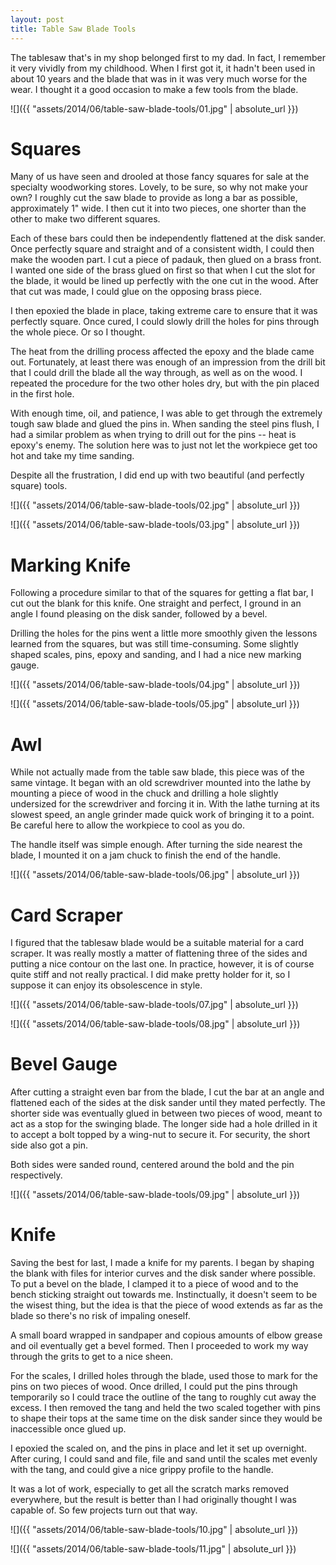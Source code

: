```yaml
---
layout: post
title: Table Saw Blade Tools
---
```

The tablesaw that's in my shop belonged first to my dad. In fact, I remember it
very vividly from my childhood. When I first got it, it hadn't been used in
about 10 years and the blade that was in it was very much worse for the wear. I
thought it a good occasion to make a few tools from the blade.

![]({{ "assets/2014/06/table-saw-blade-tools/01.jpg" | absolute_url }})

# Squares

Many of us have seen and drooled at those fancy squares for sale at the
specialty woodworking stores. Lovely, to be sure, so why not make your own? I
roughly cut the saw blade to provide as long a bar as possible, approximately
1" wide. I then cut it into two pieces, one shorter than the other to make two
different squares.

Each of these bars could then be independently flattened at the disk sander.
Once perfectly square and straight and of a consistent width, I could then make
the wooden part. I cut a piece of padauk, then glued on a brass front. I wanted
one side of the brass glued on first so that when I cut the slot for the blade,
it would be lined up perfectly with the one cut in the wood. After that cut was
made, I could glue on the opposing brass piece.

I then epoxied the blade in place, taking extreme care to ensure that it was
perfectly square. Once cured, I could slowly drill the holes for pins through
the whole piece. Or so I thought.

The heat from the drilling process affected the epoxy and the blade came out.
Fortunately, at least there was enough of an impression from the drill bit that
I could drill the blade all the way through, as well as on the wood. I repeated
the procedure for the two other holes dry, but with the pin placed in the first
hole.

With enough time, oil, and patience, I was able to get through the extremely
tough saw blade and glued the pins in. When sanding the steel pins flush, I had
a similar problem as when trying to drill out for the pins -- heat is epoxy's
enemy. The solution here was to just not let the workpiece get too hot and take
my time sanding.

Despite all the frustration, I did end up with two beautiful (and perfectly
square) tools.

![]({{ "assets/2014/06/table-saw-blade-tools/02.jpg" | absolute_url }})

![]({{ "assets/2014/06/table-saw-blade-tools/03.jpg" | absolute_url }})

# Marking Knife

Following a procedure similar to that of the squares for getting a flat bar, I
cut out the blank for this knife. One straight and perfect, I ground in an angle
I found pleasing on the disk sander, followed by a bevel.

Drilling the holes for the pins went a little more smoothly given the lessons
learned from the squares, but was still time-consuming. Some slightly shaped
scales, pins, epoxy and sanding, and I had a nice new marking gauge.

![]({{ "assets/2014/06/table-saw-blade-tools/04.jpg" | absolute_url }})

![]({{ "assets/2014/06/table-saw-blade-tools/05.jpg" | absolute_url }})

# Awl

While not actually made from the table saw blade, this piece was of the same
vintage. It began with an old screwdriver mounted into the lathe by mounting a
piece of wood in the chuck and drilling a hole slightly undersized for the
screwdriver and forcing it in. With the lathe turning at its slowest speed, an
angle grinder made quick work of bringing it to a point. Be careful here to
allow the workpiece to cool as you do.

The handle itself was simple enough. After turning the side nearest the blade,
I mounted it on a jam chuck to finish the end of the handle.

![]({{ "assets/2014/06/table-saw-blade-tools/06.jpg" | absolute_url }})

# Card Scraper

I figured that the tablesaw blade would be a suitable material for a card
scraper. It was really mostly a matter of flattening three of the sides and
putting a nice contour on the last one. In practice, however, it is of course
quite stiff and not really practical. I did make pretty holder for it, so I
suppose it can enjoy its obsolescence in style.

![]({{ "assets/2014/06/table-saw-blade-tools/07.jpg" | absolute_url }})

![]({{ "assets/2014/06/table-saw-blade-tools/08.jpg" | absolute_url }})

# Bevel Gauge

After cutting a straight even bar from the blade, I cut the bar at an angle and
flattened each of the sides at the disk sander until they mated perfectly. The
shorter side was eventually glued in between two pieces of wood, meant to act
as a stop for the swinging blade. The longer side had a hole drilled in it to
accept a bolt topped by a wing-nut to secure it. For security, the short side
also got a pin.

Both sides were sanded round, centered around the bold and the pin respectively.

![]({{ "assets/2014/06/table-saw-blade-tools/09.jpg" | absolute_url }})

# Knife

Saving the best for last, I made a knife for my parents. I began by shaping the
blank with files for interior curves and the disk sander where possible. To put
a bevel on the blade, I clamped it to a piece of wood and to the bench sticking
straight out towards me. Instinctually, it doesn't seem to be the wisest thing,
but the idea is that the piece of wood extends as far as the blade so there's
no risk of impaling oneself.

A small board wrapped in sandpaper and copious amounts of elbow grease and oil
eventually get a bevel formed. Then I proceeded to work my way through the grits
to get to a nice sheen.

For the scales, I drilled holes through the blade, used those to mark for the
pins on two pieces of wood. Once drilled, I could put the pins through
temporarily so I could trace the outline of the tang to roughly cut away the
excess. I then removed the tang and held the two scaled together with pins to
shape their tops at the same time on the disk sander since they would be
inaccessible once glued up.

I epoxied the scaled on, and the pins in place and let it set up overnight.
After curing, I could sand and file, file and sand until the scales met evenly
with the tang, and could give a nice grippy profile to the handle.

It was a lot of work, especially to get all the scratch marks removed
everywhere, but the result is better than I had originally thought I was capable
of. So few projects turn out that way.

![]({{ "assets/2014/06/table-saw-blade-tools/10.jpg" | absolute_url }})

![]({{ "assets/2014/06/table-saw-blade-tools/11.jpg" | absolute_url }})

